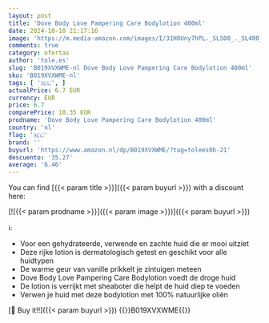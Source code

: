 ```yaml
---
layout: post
title: 'Dove Body Love Pampering Care Bodylotion 400ml'
date: 2024-10-10 21:17:16
image: 'https://m.media-amazon.com/images/I/31H0Uny7hPL._SL500_._SL400_.jpg'
comments: true
category: ofertas
author: 'tole.es'
slug: 'B019XVXWME-nl Dove Body Love Pampering Care Bodylotion 400ml'
sku: 'B019XVXWME-nl'
tags: [ '🇳🇱', ]
actualPrice: 6.7 EUR
currency: EUR
price: 6.7
comparePrice: 10.35 EUR
prodname: 'Dove Body Love Pampering Care Bodylotion 400ml'
country: 'nl'
flag: '🇳🇱'
brand: ''
buyurl: 'https://www.amazon.nl/dp/B019XVXWME/?tag=tolees0b-21'
descuento: '35.27'
average: '6.46'
---
```


You can find [{{< param title >}}]({{< param buyurl >}}) with a discount here:

[![{{< param prodname >}}]({{< param image >}})]({{< param buyurl >}})

ℹ️:

- Voor een gehydrateerde, verwende en zachte huid die er mooi uitziet
- Deze rijke lotion is dermatologisch getest en geschikt voor alle huidtypen
- De warme geur van vanille prikkelt je zintuigen meteen
- Dove Body Love Pampering Care Bodylotion voedt de droge huid
- De lotion is verrijkt met sheaboter die helpt de huid diep te voeden
- Verwen je huid met deze bodylotion met 100% natuurlijke oliën

[🛒 Buy it!!]({{< param buyurl >}})
{{<world>}}B019XVXWME{{</world>}}
